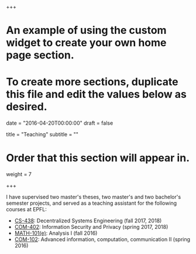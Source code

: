 +++
# An example of using the custom widget to create your own home page section.
# To create more sections, duplicate this file and edit the values below as desired.

date = "2016-04-20T00:00:00"
draft = false

title = "Teaching"
subtitle = ""

# Order that this section will appear in.
weight = 7

+++

I have supervised two master's theses, two master's and two bachelor's semester projects, and served as a teaching assistant for the following courses at EPFL:

- [CS-438](http://edu.epfl.ch/coursebook/en/decentralized-systems-engineering-CS-438): Decentralized Systems Engineering (fall 2017, 2018)
- [COM-402](http://edu.epfl.ch/coursebook/en/information-security-and-privacy-COM-402): Information Security and Privacy (spring 2017, 2018)
- [MATH-101(e)](http://edu.epfl.ch/coursebook/en/analysis-i-MATH-101-E): Analysis I (fall 2016)
- [COM-102](http://edu.epfl.ch/coursebook/en/advanced-information-computation-communication-ii-COM-102):
Advanced information, computation, communication II (spring 2016)
